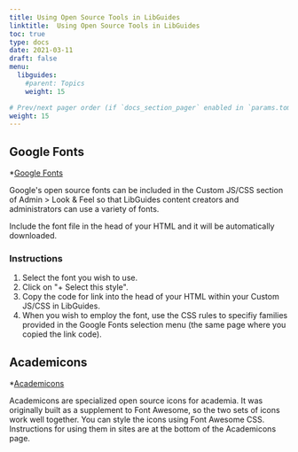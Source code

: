 ```yaml
---
title: Using Open Source Tools in LibGuides
linktitle:  Using Open Source Tools in LibGuides
toc: true
type: docs
date: 2021-03-11
draft: false
menu:
  libguides:
    #parent: Topics
    weight: 15

# Prev/next pager order (if `docs_section_pager` enabled in `params.toml`)
weight: 15
---
```




## Google Fonts

*[Google Fonts](https://fonts.google.com/)

Google's open source fonts can be included in the Custom JS/CSS section of Admin > Look & Feel so that LibGuides content creators and administrators can use a variety of fonts.

Include the font file in the head of your HTML and it will be automatically downloaded.

### Instructions

1. Select the font you wish to use.
2. Click on "+ Select this style".
3. Copy the code for link into the head of your HTML within your Custom JS/CSS in LibGuides.
4. When you wish to employ the font, use the CSS rules to specifiy families provided in the Google Fonts selection menu (the same page where you copied the link code).

## Academicons

*[Academicons](https://jpswalsh.github.io/academicons/)

Academicons are specialized open source icons for academia. It was originally built as a supplement to Font Awesome, so the two sets of icons work well together. You can style the icons using Font Awesome CSS. Instructions for using them in sites are at the bottom of the Academicons page.


